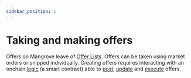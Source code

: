 ```yaml
---
sidebar_position: 1
---
```

# Taking and making offers

Offers on Mangrove leave of [Offer Lists](market.md). Offers can be taken using market orders or snipped individually. Creating offers requires interacting with an onchain [logic](reactive-offer/maker-contract.mdx#offer-logic) (a smart contract) able to [post](reactive-offer/#posting-a-new-offer), [update](reactive-offer/#updating-an-existing-offer) and [execute](reactive-offer/maker-contract.mdx) offers.
